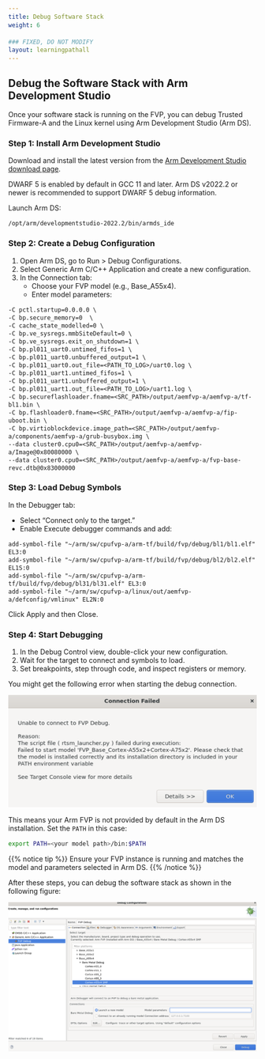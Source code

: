 ```yaml
---
title: Debug Software Stack
weight: 6

### FIXED, DO NOT MODIFY
layout: learningpathall
---
```


## Debug the Software Stack with Arm Development Studio

Once your software stack is running on the FVP, you can debug Trusted Firmware-A and the Linux kernel using Arm Development Studio (Arm DS).

### Step 1: Install Arm Development Studio

Download and install the latest version from the [Arm Development Studio download page](https://developer.arm.com/downloads/view/DS000B).

DWARF 5 is enabled by default in GCC 11 and later. Arm DS v2022.2 or newer is recommended to support DWARF 5 debug information.



Launch Arm DS:
```
/opt/arm/developmentstudio-2022.2/bin/armds_ide
```


### Step 2: Create a Debug Configuration
1.	Open Arm DS, go to Run > Debug Configurations.
2.	Select Generic Arm C/C++ Application and create a new configuration.
3.	In the Connection tab:
    - Choose your FVP model (e.g., Base_A55x4).
    - Enter model parameters:

```output
-C pctl.startup=0.0.0.0 \
-C bp.secure_memory=0  \
-C cache_state_modelled=0 \
-C bp.ve_sysregs.mmbSiteDefault=0 \
-C bp.ve_sysregs.exit_on_shutdown=1 \
-C bp.pl011_uart0.untimed_fifos=1 \
-C bp.pl011_uart0.unbuffered_output=1 \
-C bp.pl011_uart0.out_file=<PATH_TO_LOG>/uart0.log \
-C bp.pl011_uart1.untimed_fifos=1 \
-C bp.pl011_uart1.unbuffered_output=1 \
-C bp.pl011_uart1.out_file=<PATH_TO_LOG>/uart1.log \
-C bp.secureflashloader.fname=<SRC_PATH>/output/aemfvp-a/aemfvp-a/tf-bl1.bin \
-C bp.flashloader0.fname=<SRC_PATH>/output/aemfvp-a/aemfvp-a/fip-uboot.bin \
-C bp.virtioblockdevice.image_path=<SRC_PATH>/output/aemfvp-a/components/aemfvp-a/grub-busybox.img \
--data cluster0.cpu0=<SRC_PATH>/output/aemfvp-a/aemfvp-a/Image@0x80080000 \
--data cluster0.cpu0=<SRC_PATH>/output/aemfvp-a/aemfvp-a/fvp-base-revc.dtb@0x83000000
```

### Step 3: Load Debug Symbols

In the Debugger tab:
- Select “Connect only to the target.”
- Enable Execute debugger commands and add:
```output
add-symbol-file "~/arm/sw/cpufvp-a/arm-tf/build/fvp/debug/bl1/bl1.elf" EL3:0
add-symbol-file "~/arm/sw/cpufvp-a/arm-tf/build/fvp/debug/bl2/bl2.elf" EL1S:0
add-symbol-file "~/arm/sw/cpufvp-a/arm-tf/build/fvp/debug/bl31/bl31.elf" EL3:0
add-symbol-file "~/arm/sw/cpufvp-a/linux/out/aemfvp-a/defconfig/vmlinux" EL2N:0
```

Click Apply and then Close.

### Step 4: Start Debugging

1.	In the Debug Control view, double-click your new configuration.
2.	Wait for the target to connect and symbols to load.
3.	Set breakpoints, step through code, and inspect registers or memory.

You might get the following error when starting the debug connection.

![Connection Failed Screen #center](failed.png)

This means your Arm FVP is not provided by default in the Arm DS installation. Set the `PATH` in this case:

```bash
export PATH=<your model path>/bin:$PATH
```

{{% notice tip %}}
Ensure your FVP instance is running and matches the model and parameters selected in Arm DS.
{{% /notice %}}

After these steps, you can debug the software stack as shown in the following figure:

![FVP running #center](Select_target.png)
